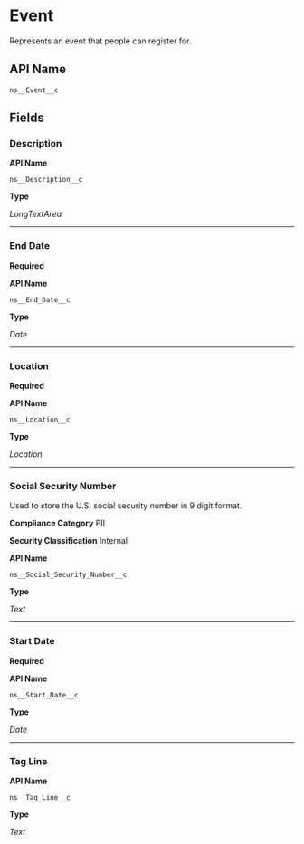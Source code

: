 # Event

Represents an event that people can register for.

## API Name
`ns__Event__c`

## Fields
### Description

**API Name**

`ns__Description__c`

**Type**

*LongTextArea*

---
### End Date
**Required**

**API Name**

`ns__End_Date__c`

**Type**

*Date*

---
### Location
**Required**

**API Name**

`ns__Location__c`

**Type**

*Location*

---
### Social Security Number

Used to store the U.S. social security number in 9 digit format.

**Compliance Category**
PII

**Security Classification**
Internal

**API Name**

`ns__Social_Security_Number__c`

**Type**

*Text*

---
### Start Date
**Required**

**API Name**

`ns__Start_Date__c`

**Type**

*Date*

---
### Tag Line

**API Name**

`ns__Tag_Line__c`

**Type**

*Text*
